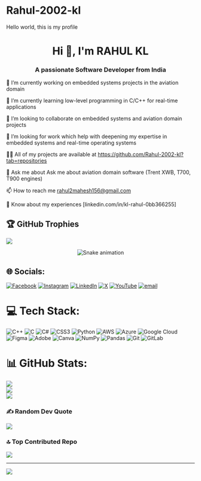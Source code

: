 # Rahul-2002-kl
Hello world, this is my profile
<h1 align="center">Hi 👋, I'm RAHUL KL</h1>
<h3 align="center">A passionate Software Developer from India</h3>

🔭 I’m currently working on embedded systems projects in the aviation domain

🌱 I’m currently learning low-level programming in C/C++ for real-time applications

👯  I’m looking to collaborate on embedded systems and aviation domain projects

🤝 I’m looking for work which help with deepening my expertise in embedded systems and real-time operating systems

👨‍💻 All of my projects are available at https://github.com/Rahul-2002-kl?tab=repositories

💬 Ask me about Ask me about aviation domain software (Trent XWB, T700, T900 engines)

📫 How to reach me rahul2mahesh156@gmail.com

📄 Know about my experiences [linkedin.com/in/kl-rahul-0bb366255]

## 🏆 GitHub Trophies
![](https://github-profile-trophy.vercel.app/?username=Rahul-2002-kl&theme=radical&no-frame=false&no-bg=true&margin-w=4)

<!-- Snake Game Repo View -->

<div align="center">
<img src="https://profile-readme-generator.com/assets/snake.svg" alt="Snake animation" />
</div>

## 🌐 Socials:
[![Facebook](https://img.shields.io/badge/Facebook-%231877F2.svg?logo=Facebook&logoColor=white)](https://facebook.com/https://www.facebook.com/share/1EZBPSSi2E/ ) [![Instagram](https://img.shields.io/badge/Instagram-%23E4405F.svg?logo=Instagram&logoColor=white)](https://instagram.com/rahul1_6_kl) [![LinkedIn](https://img.shields.io/badge/LinkedIn-%230077B5.svg?logo=linkedin&logoColor=white)](https://linkedin.com/in/linkedin.com/in/kl-rahul-0bb366255) [![X](https://img.shields.io/badge/X-black.svg?logo=X&logoColor=white)](https://x.com/@kl99008) [![YouTube](https://img.shields.io/badge/YouTube-%23FF0000.svg?logo=YouTube&logoColor=white)](https://youtube.com/@@rahulkl2586) [![email](https://img.shields.io/badge/Email-D14836?logo=gmail&logoColor=white)](mailto:rahul2mahesh156@gmail.com) 

# 💻 Tech Stack:
![C++](https://img.shields.io/badge/c++-%2300599C.svg?style=for-the-badge&logo=c%2B%2B&logoColor=white) ![C](https://img.shields.io/badge/c-%2300599C.svg?style=for-the-badge&logo=c&logoColor=white) ![C#](https://img.shields.io/badge/c%23-%23239120.svg?style=for-the-badge&logo=csharp&logoColor=white) ![CSS3](https://img.shields.io/badge/css3-%231572B6.svg?style=for-the-badge&logo=css3&logoColor=white) ![Python](https://img.shields.io/badge/python-3670A0?style=for-the-badge&logo=python&logoColor=ffdd54) ![AWS](https://img.shields.io/badge/AWS-%23FF9900.svg?style=for-the-badge&logo=amazon-aws&logoColor=white) ![Azure](https://img.shields.io/badge/azure-%230072C6.svg?style=for-the-badge&logo=microsoftazure&logoColor=white) ![Google Cloud](https://img.shields.io/badge/GoogleCloud-%234285F4.svg?style=for-the-badge&logo=google-cloud&logoColor=white) ![Figma](https://img.shields.io/badge/figma-%23F24E1E.svg?style=for-the-badge&logo=figma&logoColor=white) ![Adobe](https://img.shields.io/badge/adobe-%23FF0000.svg?style=for-the-badge&logo=adobe&logoColor=white) ![Canva](https://img.shields.io/badge/Canva-%2300C4CC.svg?style=for-the-badge&logo=Canva&logoColor=white)  ![NumPy](https://img.shields.io/badge/numpy-%23013243.svg?style=for-the-badge&logo=numpy&logoColor=white) ![Pandas](https://img.shields.io/badge/pandas-%23150458.svg?style=for-the-badge&logo=pandas&logoColor=white) ![Git](https://img.shields.io/badge/git-%23F05033.svg?style=for-the-badge&logo=git&logoColor=white) ![GitLab](https://img.shields.io/badge/gitlab-%23181717.svg?style=for-the-badge&logo=gitlab&logoColor=white)

# 📊 GitHub Stats:
![](https://github-readme-stats.vercel.app/api?username=Rahul-2002-kl&theme=dark&hide_border=false&include_all_commits=false&count_private=false)<br/>
![](https://nirzak-streak-stats.vercel.app/?user=Rahul-2002-kl&theme=dark&hide_border=false)<br/>
![](https://github-readme-stats.vercel.app/api/top-langs/?username=Rahul-2002-kl&theme=dark&hide_border=false&include_all_commits=false&count_private=false&layout=compact)

### ✍️ Random Dev Quote
![](https://quotes-github-readme.vercel.app/api?type=horizontal&theme=radical)

### 🔝 Top Contributed Repo
![](https://github-contributor-stats.vercel.app/api?username=Rahul-2002-kl&limit=5&theme=dark&combine_all_yearly_contributions=true)

---
[![](https://visitcount.itsvg.in/api?id=Rahul-2002-kl&icon=0&color=0)](https://visitcount.itsvg.in)

<!-- Proudly created with GPRM ( https://gprm.itsvg.in ) -->
